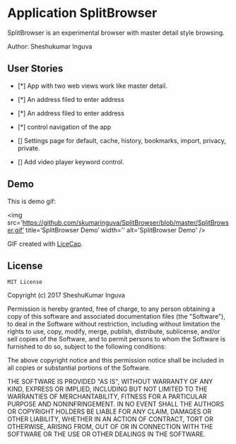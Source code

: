 # Application SplitBrowser

SplitBrowser is an experimental browser with master detail style browsing.



Author: Sheshukumar Inguva


## User Stories
* [*] App with two web views work like master detail.
* [*] An address filed to enter address
* [*] An address filed to enter address
* [*] control navigation of the app

* [] Settings page for default, cache, history, bookmarks, import, privacy, private.
* [] Add video player keyword control.


## Demo 

This is demo gif:

<img src='https://github.com/skumaringuva/SplitBrowser/blob/master/SplitBrowser.gif’ title=’SplitBrowser Demo’ width='' alt='SplitBrowser Demo' />

GIF created with [LiceCap](http://www.cockos.com/licecap/).


## License

    MIT License

Copyright (c) 2017 SheshuKumar Inguva

Permission is hereby granted, free of charge, to any person obtaining a copy
of this software and associated documentation files (the "Software"), to deal
in the Software without restriction, including without limitation the rights
to use, copy, modify, merge, publish, distribute, sublicense, and/or sell
copies of the Software, and to permit persons to whom the Software is
furnished to do so, subject to the following conditions:

The above copyright notice and this permission notice shall be included in all
copies or substantial portions of the Software.

THE SOFTWARE IS PROVIDED "AS IS", WITHOUT WARRANTY OF ANY KIND, EXPRESS OR
IMPLIED, INCLUDING BUT NOT LIMITED TO THE WARRANTIES OF MERCHANTABILITY,
FITNESS FOR A PARTICULAR PURPOSE AND NONINFRINGEMENT. IN NO EVENT SHALL THE
AUTHORS OR COPYRIGHT HOLDERS BE LIABLE FOR ANY CLAIM, DAMAGES OR OTHER
LIABILITY, WHETHER IN AN ACTION OF CONTRACT, TORT OR OTHERWISE, ARISING FROM,
OUT OF OR IN CONNECTION WITH THE SOFTWARE OR THE USE OR OTHER DEALINGS IN THE
SOFTWARE.
   